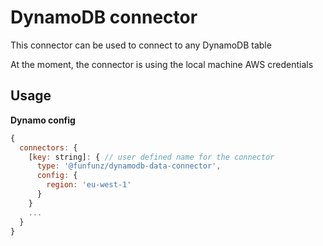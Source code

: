 # DynamoDB connector

This connector can be used to connect to any DynamoDB table

At the moment, the connector is using the local machine AWS credentials

## Usage

**Dynamo config**

```js
{
  connectors: {
    [key: string]: { // user defined name for the connector
      type: '@funfunz/dynamodb-data-connector',
      config: {
        region: 'eu-west-1'
      }
    }
    ...
  }
}
```
